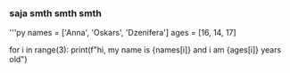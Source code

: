 ### saja smth smth smth

'''py
names = ['Anna', 'Oskars', 'Dzenifera']
ages = [16, 14, 17]

for i in range(3):
    print(f"hi, my name is {names[i]} and i am {ages[i]} years old")
